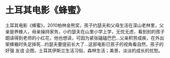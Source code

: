 # 土耳其电影《蜂蜜》

土耳其电影《蜂蜜》，2010柏林金熊奖，孩子约瑟夫和父母生活在深山老林里，父亲是养蜂人，母亲操持家务，小约瑟夫在山里小学上学，无忧无虑，看到别的孩子朗读得到老师的小红花，他也想读，可因为紧张磕磕巴巴…父亲积劳成疾，在外出架蜂箱时失足摔死…约瑟夫要提前长大了…这部电影已孩子的视角看自然，孩子的好强 友谊 企图，土耳其伊斯兰生活习俗，森林生活；美景，淡淡的成长的忧愁。